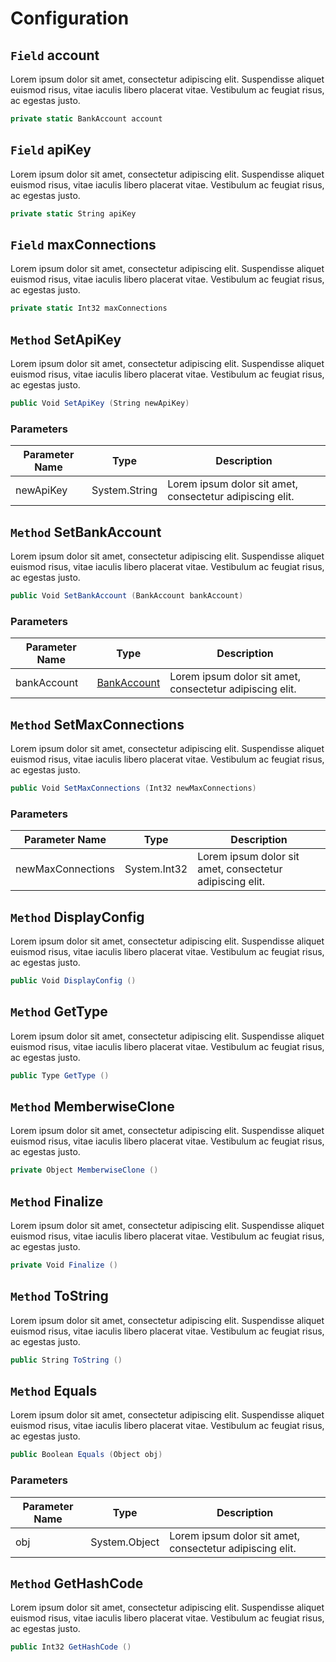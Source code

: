 # Configuration

## `Field` account
Lorem ipsum dolor sit amet, consectetur adipiscing elit. Suspendisse aliquet euismod risus, vitae iaculis libero placerat vitae. Vestibulum ac feugiat risus, ac egestas justo. 
```csharp
private static BankAccount account
```
## `Field` apiKey
Lorem ipsum dolor sit amet, consectetur adipiscing elit. Suspendisse aliquet euismod risus, vitae iaculis libero placerat vitae. Vestibulum ac feugiat risus, ac egestas justo. 
```csharp
private static String apiKey
```
## `Field` maxConnections
Lorem ipsum dolor sit amet, consectetur adipiscing elit. Suspendisse aliquet euismod risus, vitae iaculis libero placerat vitae. Vestibulum ac feugiat risus, ac egestas justo. 
```csharp
private static Int32 maxConnections
```
## `Method` SetApiKey
Lorem ipsum dolor sit amet, consectetur adipiscing elit. Suspendisse aliquet euismod risus, vitae iaculis libero placerat vitae. Vestibulum ac feugiat risus, ac egestas justo. 
```csharp
public Void SetApiKey (String newApiKey)
```
### Parameters
| Parameter Name  | Type      | Description                            |
|------------------|-----------|----------------------------------------|
|newApiKey | System.String | Lorem ipsum dolor sit amet, consectetur adipiscing elit. |

## `Method` SetBankAccount
Lorem ipsum dolor sit amet, consectetur adipiscing elit. Suspendisse aliquet euismod risus, vitae iaculis libero placerat vitae. Vestibulum ac feugiat risus, ac egestas justo. 
```csharp
public Void SetBankAccount (BankAccount bankAccount)
```
### Parameters
| Parameter Name  | Type      | Description                            |
|------------------|-----------|----------------------------------------|
|bankAccount | [BankAccount](docs\Classes\BankAccount) | Lorem ipsum dolor sit amet, consectetur adipiscing elit. |

## `Method` SetMaxConnections
Lorem ipsum dolor sit amet, consectetur adipiscing elit. Suspendisse aliquet euismod risus, vitae iaculis libero placerat vitae. Vestibulum ac feugiat risus, ac egestas justo. 
```csharp
public Void SetMaxConnections (Int32 newMaxConnections)
```
### Parameters
| Parameter Name  | Type      | Description                            |
|------------------|-----------|----------------------------------------|
|newMaxConnections | System.Int32 | Lorem ipsum dolor sit amet, consectetur adipiscing elit. |

## `Method` DisplayConfig
Lorem ipsum dolor sit amet, consectetur adipiscing elit. Suspendisse aliquet euismod risus, vitae iaculis libero placerat vitae. Vestibulum ac feugiat risus, ac egestas justo. 
```csharp
public Void DisplayConfig ()
```
## `Method` GetType
Lorem ipsum dolor sit amet, consectetur adipiscing elit. Suspendisse aliquet euismod risus, vitae iaculis libero placerat vitae. Vestibulum ac feugiat risus, ac egestas justo. 
```csharp
public Type GetType ()
```
## `Method` MemberwiseClone
Lorem ipsum dolor sit amet, consectetur adipiscing elit. Suspendisse aliquet euismod risus, vitae iaculis libero placerat vitae. Vestibulum ac feugiat risus, ac egestas justo. 
```csharp
private Object MemberwiseClone ()
```
## `Method` Finalize
Lorem ipsum dolor sit amet, consectetur adipiscing elit. Suspendisse aliquet euismod risus, vitae iaculis libero placerat vitae. Vestibulum ac feugiat risus, ac egestas justo. 
```csharp
private Void Finalize ()
```
## `Method` ToString
Lorem ipsum dolor sit amet, consectetur adipiscing elit. Suspendisse aliquet euismod risus, vitae iaculis libero placerat vitae. Vestibulum ac feugiat risus, ac egestas justo. 
```csharp
public String ToString ()
```
## `Method` Equals
Lorem ipsum dolor sit amet, consectetur adipiscing elit. Suspendisse aliquet euismod risus, vitae iaculis libero placerat vitae. Vestibulum ac feugiat risus, ac egestas justo. 
```csharp
public Boolean Equals (Object obj)
```
### Parameters
| Parameter Name  | Type      | Description                            |
|------------------|-----------|----------------------------------------|
|obj | System.Object | Lorem ipsum dolor sit amet, consectetur adipiscing elit. |

## `Method` GetHashCode
Lorem ipsum dolor sit amet, consectetur adipiscing elit. Suspendisse aliquet euismod risus, vitae iaculis libero placerat vitae. Vestibulum ac feugiat risus, ac egestas justo. 
```csharp
public Int32 GetHashCode ()
```